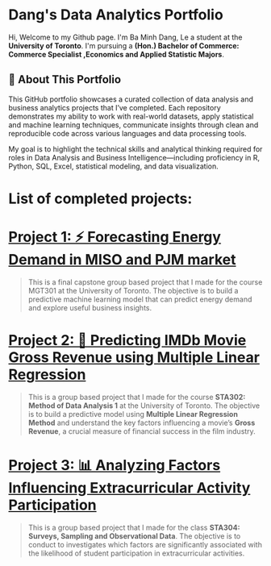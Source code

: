 # Dang's Data Analytics Portfolio

Hi, Welcome to my Github page. I'm Ba Minh Dang, Le a student at the **University of Toronto**. I'm pursuing a **(Hon.) Bachelor of Commerce: Commerce Specialist ,Economics and Applied Statistic Majors**.



## 🎯 About This Portfolio

This GitHub portfolio showcases a curated collection of data analysis and business analytics projects that I’ve completed. Each repository demonstrates my ability to work with real-world datasets, apply statistical and machine learning techniques, communicate insights through clean and reproducible code across various languages and data processing tools.

My goal is to highlight the technical skills and analytical thinking required for roles in Data Analysis and Business Intelligence—including proficiency in R, Python, SQL, Excel, statistical modeling, and data visualization.



# List of completed projects:

# [Project 1: ⚡ Forecasting Energy Demand in MISO and PJM market](https://github.com/DannyLe1234/Predicting-Energy-Demand.git)
> This is a final capstone group based project that I made for the course MGT301 at the University of Toronto. The objective is to build a predictive machine learning model that can predict energy demand and explore useful business insights.


# [Project 2: 🎥 Predicting IMDb Movie Gross Revenue using Multiple Linear Regression](https://github.com/DannyLe1234/Predicting-Movie-Gross-Revenue.git) 
> This is a group based project that I made for the course **STA302: Method of Data Analysis 1** at the University of Toronto. The objective is to build a predictive model using **Multiple Linear Regression Method** and understand the key factors influencing a movie’s **Gross Revenue**, a crucial measure of financial success in the film industry.


# [Project 3: 📊 Analyzing Factors Influencing Extracurricular Activity Participation](https://github.com/DannyLe1234/Research-on-Factors-Influencing-Statistics-Students-Engagement-in-Extracurricular-Activities.git) 
> This is a group based project that I made for the class **STA304: Surveys, Sampling and Observational Data**. The objective is to conduct to investigates which factors are significantly associated with the likelihood of student participation in extracurricular activities.
